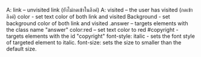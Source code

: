 A: link – unvisited link (ยังไม่กดเข้าในลิงค์)
A: visited – the user has visited (กดเข้าลิงค์)
color - set text color of both link and visited
Background - set background color of both link and visited
.answer – targets elements with the class name "answer"
color:red – set text color to red
#copyright - targets elements with the id "copyright"
font-style: italic - sets the font style of targeted element to italic.
font-size: sets the size to smaller than the default size.

